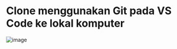 # Clone menggunakan Git pada VS Code ke lokal komputer
![image](https://user-images.githubusercontent.com/74203416/99878740-06dffd00-2c3a-11eb-807e-0d449b58e2d9.png)


